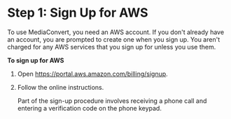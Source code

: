 # Step 1: Sign Up for AWS<a name="gs-1-sign-up"></a>

To use MediaConvert, you need an AWS account\. If you don't already have an account, you are prompted to create one when you sign up\. You aren't charged for any AWS services that you sign up for unless you use them\.<a name="gs-1-sign-up-procedure"></a>

**To sign up for AWS**

1. Open [https://portal\.aws\.amazon\.com/billing/signup](https://portal.aws.amazon.com/billing/signup)\.

1. Follow the online instructions\.

   Part of the sign\-up procedure involves receiving a phone call and entering a verification code on the phone keypad\.